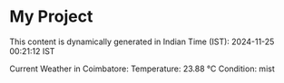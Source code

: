 # My Project

This content is dynamically generated in Indian Time (IST): 2024-11-25 00:21:12 IST


Current Weather in Coimbatore:
Temperature: 23.88 °C
Condition: mist
